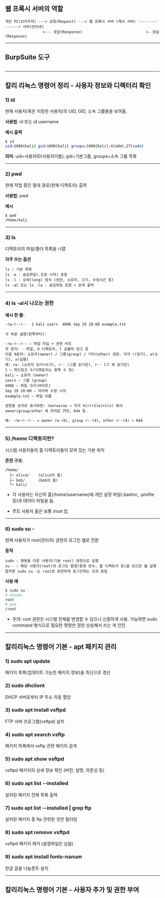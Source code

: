 
## 웹 프록시 서버의 역할
```
개인 PC(브라우저) ---> 요청(Request) ---> 웹 프록시 서버 (캐시 서버) ---------------> 서버(인터넷)
                 <--- 응답(Response)                             <- 응답(Response)
```

---

## BurpSuite 도구
```
```

---

## 칼리 리눅스 명령어 정리 - 사용자 정보와 디렉터리 확인

### 1) id

현재 사용자(혹은 지정한 사용자)의 UID, GID, 소속 그룹들을 보여줌.

**사용법**: id 또는 id username

**예시 출력**
```bash
$ id
uid=1000(kali) gid=1000(kali) groups=1000(kali),4(adm),27(sudo)
```
**의미**: uid=사용자ID(사용자이름), gid=기본그룹, groups=소속 그룹 목록

---

### 2) pwd

현재 작업 중인 절대 경로(현재 디렉토리) 출력

**사용법**: pwd

**예시**
```bash
$ pwd
/home/kali
```

---

### 3) ls

디렉토리의 파일/폴더 목록을 나열

**자주 쓰는 옵션**
```
ls : 기본 목록
ls -a : 숨김파일(.으로 시작) 포함
ls -l : 상세(long) 형식 (권한, 소유자, 크기, 수정시간 등)
ls -al 또는 ls -la : 숨김파일 포함 + 상세 출력
```

---

### 4) ls -al시 나오는 권한

**예시 한 줄:**
```bash
-rw-r--r--  1 kali users  4096 Sep 29 10:00 example.txt
```
```
각 부분 설명(왼쪽부터):

-rw-r--r-- — 파일 타입 + 권한 비트
첫 문자: - 파일, d 디렉토리, l 심볼릭 링크 등
다음 9문자: 소유자(owner) / 그룹(group) / 기타(other) 권한, 각각 r(읽기), w(쓰기), x(실행)
예: rw- (소유자 읽기+쓰기), r-- (그룹 읽기만), r-- (그 외 읽기만)
1 — 하드링크 수(디렉토리는 항목 수 등)
kali — 소유자 (owner)
users — 그룹 (group)
4096 — 파일 크기(바이트)
Sep 29 10:00 — 마지막 수정 시각
example.txt — 파일 이름

권한을 숫자로 표시하면: rwxrwxrwx → 각각 4(r)+2(w)+1(x) 해서 owner/group/other 세 자리로 755, 644 등.

예: -rw-r--r-- = owner rw-(6), group r--(4), other r--(4) → 644
```

---

### 5) /home 디렉토리란?

시스템 사용자들의 홈 디렉토리들이 모여 있는 기본 위치

**흔한 구조**:
```
/home/
  ├─ alice/    (alice의 홈)
  ├─ bob/      (bob의 홈)
  └─ kali/
```
- 각 사용자는 자신의 홈(/home/username)에 개인 설정 파일(.bashrc, .profile 등)과 데이터 파일을 둠.

- 루트 사용자 홈은 보통 /root 임.

---

### 6) sudo su -

현재 사용자가 root(관리자) 권한의 로그인 쉘로 전환

**동작**
```
sudo : 명령을 다른 사용자(기본 root) 권한으로 실행
su - : 해당 사용자(root)의 로그인 환경(환경 변수, 홈 디렉토리 등)을 로드한 쉘 실행
합치면 sudo su -는 root로 완전하게 로그인하는 것과 동일
```
**사용 예**
```bash
$ sudo su -
# whoami
root
# pwd
/root
```
- 주의: root 권한은 시스템 전체를 변경할 수 있으니 신중하게 사용. 가능하면 sudo command 형식으로 필요한 명령만 권한 상승해서 쓰는 게 안전.

---

## 칼리리눅스 명령어 기본 - apt 패키지 관리

### 1) sudo apt update

패키지 목록(업데이트 가능한 패키지 정보)을 최신으로 갱신

### 2) sudo dhclient

DHCP 서버로부터 IP 주소 자동 할당

### 3) sudo apt install vsftpd

FTP 서버 프로그램(vsftpd) 설치

### 4) sudo apt search vsftp

패키지 목록에서 vsftp 관련 패키지 검색

### 5) sudo apt show vsftpd

vsftpd 패키지의 상세 정보 확인 (버전, 설명, 의존성 등)

### 6) sudo apt list --installed

설치된 패키지 전체 목록 출력

### 7) sudo apt list --installed | grep ftp

설치된 패키지 중 ftp 관련된 것만 필터링

### 8) sudo apt remove vsftpd

vsftpd 패키지 제거 (설정파일은 남음)

### 9) sudo apt install fonts-nanum

한글 글꼴 나눔폰트 설치

---

## 칼리리눅스 명령어 기본 - 사용자 추가 및 권한 부여


